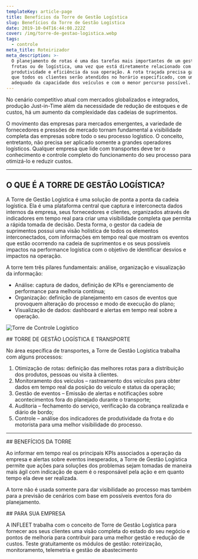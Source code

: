 ```yaml
---
templateKey: article-page
title: Benefícios da Torre de Gestão Logística
slug: Benefícios da Torre de Gestão Logística
date: 2019-10-04T16:44:08.222Z
cover: /img/torre-de-gestao-logistica.webp
tags:
  - controle
meta_title: Roteirizador
meta_description: >-
  O planejamento de rotas é uma das tarefas mais importantes de um gestor de
  frotas ou de logística, uma vez que está diretamente relacionado com a
  produtividade e eficiência da sua operação. A rota traçada precisa garantir
  que todos os clientes serão atendidos no horário especificado, com um uso
  adequado da capacidade dos veículos e com o menor percurso possível.
---
```

No cenário competitivo atual com mercados globalizados e integrados, produção Just-in-Time além da necessidade de redução de estoques e de custos, há um aumento da complexidade das cadeias de suprimentos.

O movimento das empresas para mercados emergentes, a variedade de fornecedores e pressões de mercado tornam fundamental a visibilidade completa das empresas sobre todo o seu processo logístico. O conceito, entretanto, não precisa ser aplicado somente a grandes operadores logísticos. Qualquer empresa que lide com transportes deve ter o conhecimento e controle completo do funcionamento do seu processo para otimizá-lo e reduzir custos.

- - -

## O QUE É A TORRE DE GESTÃO LOGÍSTICA?

A Torre de Gestão Logística é uma solução de ponta a ponta da cadeia logística. Ela é uma plataforma central que captura e interconecta dados internos da empresa, seus fornecedores e clientes, organizados através de indicadores em tempo real para criar uma visibilidade completa que permita a rápida tomada de decisão. Desta forma, o gestor da cadeia de suprimentos possui uma visão holística de todos os elementos interconectados, com informações em tempo real que mostram os eventos que estão ocorrendo na cadeia de suprimentos e os seus possíveis impactos na performance logística com o objetivo de identificar desvios e impactos na operação.

A torre tem três pilares fundamentais: análise, organização e visualização da informação:

* Análise: captura de dados, definição de KPIs e gerenciamento de performance para melhoria contínua;
* Organização: definição de planejamento em casos de eventos que provoquem alteração do processo e modo de execução do plano;
* Visualização de dados: dashboard e alertas em tempo real sobre a operação.

![Torre de Controle Logístico](/img/torre-de-controle-logistico.webp "Torre de Controle Logístico")

\## TORRE DE GESTÃO LOGÍSTICA E TRANSPORTE

No área específica de transportes, a Torre de Gestão Logística trabalha com alguns processos:

1. Otimização de rotas: definição das melhores rotas para a distribuição dos produtos, pessoas ou visita à clientes.
2. Monitoramento dos veículos – rastreamento dos veículos para obter dados em tempo real da posição do veículo e status da operação;
3. Gestão de eventos – Emissão de alertas e notificações sobre acontecimentos fora do planejado durante o transporte;
4. Auditoria – fechamento do serviço, verificação da cobrança realizada e diário de bordo;
5. Controle – análise dos indicadores de produtividade da frota e do motorista para uma melhor visibilidade do processo.

- - -

\## BENEFÍCIOS DA TORRE

Ao informar em tempo real os principais KPIs associados a operação da empresa e alertas sobre eventos inesperados, a Torre de Gestão Logística permite que ações para soluções dos problemas sejam tomadas de maneira mais ágil com indicação de quem é o responsável pela ação e em quanto tempo ela deve ser realizada.

A torre não é usada somente para dar visibilidade ao processo mas também para a previsão de cenários com base em possíveis eventos fora do planejamento.

\## PARA SUA EMPRESA

A INFLEET trabalha com o conceito de Torre de Gestão Logística para fornecer aos seus clientes uma visão completa do estado do seu negócio e pontos de melhoria para contribuir para uma melhor gestão e redução de custos. Teste gratuitamente os módulos de gestão: roteirização, monitoramento, telemetria e gestão de abastecimento
